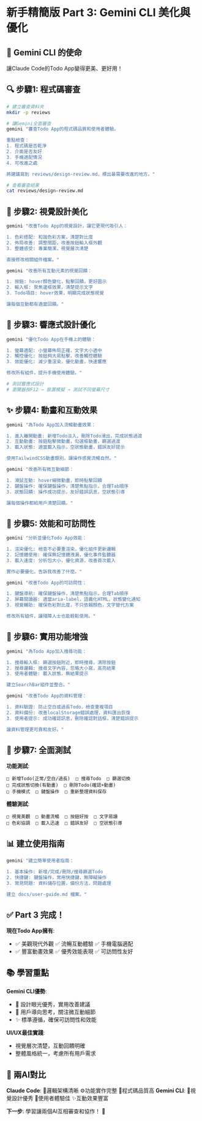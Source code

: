 # 新手精簡版 Part 3: Gemini CLI 美化與優化

## 🎨 Gemini CLI 的使命

讓Claude Code的Todo App變得更美、更好用！

## 🔍 步驟1: 程式碼審查

```bash
# 建立審查資料夾
mkdir -p reviews

# 讓Gemini全面審查
gemini "審查Todo App的程式碼品質和使用者體驗。

重點檢查：
1. 程式碼是否乾淨
2. 介面是否友好
3. 手機適配情況
4. 可改進之處

將建議寫到 reviews/design-review.md，標出最需要改進的地方。"

# 查看審查結果
cat reviews/design-review.md
```

## 🎨 步驟2: 視覺設計美化

```bash
gemini "改善Todo App的視覺設計，讓它更現代吸引人：

1. 色彩搭配: 和諧色彩方案，清楚對比度
2. 佈局改善: 調整間距，改善按鈕輸入框外觀
3. 整體感受: 專業簡潔，視覺層次清楚

直接修改相關組件檔案。"

gemini "改善所有互動元素的視覺回饋：

1. 按鈕: hover顏色變化，點擊回饋，更好圖示
2. 輸入框: 聚焦邊框效果，清楚提示文字
3. Todo項目: hover效果，明顯完成狀態視覺

讓每個互動都有適當回饋。"
```

## 📱 步驟3: 響應式設計優化

```bash
gemini "優化Todo App在手機上的體驗：

1. 螢幕適配: 小螢幕佈局正確，文字大小適中
2. 觸控優化: 按鈕夠大易點擊，改善觸控體驗
3. 效能優化: 減少重渲染，優化動畫，快速響應

修改所有組件，提升手機使用體驗。"

# 測試響應式設計
# 瀏覽器按F12 → 裝置模擬 → 測試不同螢幕尺寸
```

## ✨ 步驟4: 動畫和互動效果

```bash
gemini "為Todo App加入流暢動畫效果：

1. 進入離開動畫: 新增Todo淡入，刪除Todo滑出，完成狀態過渡
2. 互動動畫: 按鈕點擊微動畫，勾選框動畫，篩選過渡
3. 載入狀態: 適當載入指示，空狀態動畫，錯誤友好提示

使用TailwindCSS動畫類別，讓操作感覺流暢自然。"

gemini "改善所有微互動細節：

1. 滑鼠互動: hover細微動畫，即時點擊回饋
2. 鍵盤操作: 確保鍵盤操作，清楚焦點指示，合理Tab順序
3. 狀態回饋: 操作成功提示，友好錯誤訊息，空狀態引導

讓每個操作都給用戶清楚回饋。"
```

## 🚀 步驟5: 效能和可訪問性

```bash
gemini "分析並優化Todo App效能：

1. 渲染優化: 檢查不必要重渲染，優化組件更新邏輯
2. 記憶體使用: 確保無記憶體洩漏，優化事件監聽器
3. 載入速度: 分析包大小，優化資源，改善首次載入

實作必要優化，告訴我改善了什麼。"

gemini "改善Todo App的可訪問性：

1. 鍵盤導航: 確保鍵盤操作，清楚焦點指示，合理Tab順序
2. 屏幕閱讀器: 適當aria-label，語義化HTML，狀態變化通知
3. 視覺輔助: 確保色彩對比度，不只依賴顏色，文字替代方案

修改所有組件，讓殘障人士也能輕鬆使用。"
```

## 🔧 步驟6: 實用功能增強

```bash
gemini "為Todo App加入搜尋功能：

1. 搜尋輸入框: 篩選按鈕附近，即時搜尋，清除按鈕
2. 搜尋邏輯: 搜尋文字內容，忽略大小寫，高亮結果
3. 使用者體驗: 載入狀態，無結果提示

建立SearchBar組件並整合。"

gemini "改善Todo App的資料管理：

1. 資料驗證: 防止空白或過長Todo，檢查重複項目
2. 資料備份: 改善localStorage錯誤處理，資料匯出恢復
3. 使用者提示: 成功確認訊息，刪除確認對話框，清楚錯誤提示

讓資料管理更可靠和友好。"
```

## 🧪 步驟7: 全面測試

**功能測試**:

```
□ 新增Todo(正常/空白/過長)  □ 搜尋Todo  □ 篩選切換
□ 完成狀態切換(有動畫)  □ 刪除Todo(確認+動畫)
□ 手機模式  □ 鍵盤操作  □ 重新整理資料保存
```

**體驗測試**:

```
□ 視覺美觀  □ 動畫流暢  □ 按鈕好按  □ 文字易讀
□ 色彩協調  □ 載入迅速  □ 錯誤友好  □ 空狀態引導
```

## 📊 建立使用指南

```bash
gemini "建立簡單使用者指南：

1. 基本操作: 新增/完成/刪除/搜尋篩選Todo
2. 快捷鍵: 鍵盤操作，常用快捷鍵，無障礙操作
3. 常見問題: 資料儲存位置，備份方法，問題處理

建立 docs/user-guide.md 檔案。"
```

## ✅ Part 3 完成！

**現在Todo App擁有**:
* ✅ 美觀現代外觀  ✅ 流暢互動體驗  ✅ 手機電腦適配
* ✅ 豐富動畫效果  ✅ 優秀效能表現  ✅ 可訪問性友好

## 📚 學習重點

**Gemini CLI優勢**:
* 🎨 設計眼光優秀，實用改善建議
* 👥 用戶導向思考，關注微互動細節
* ✨ 標準遵循，確保可訪問性和效能

**UI/UX最佳實踐**:
* 視覺層次清楚，互動回饋明確
* 整體風格統一，考慮所有用戶需求

## 🔄 兩AI對比

**Claude Code**: 🧠邏輯架構清晰 ⚙️功能實作完整 📝程式碼品質高
**Gemini CLI**: 🎨視覺設計優秀 👥使用者體驗佳 ✨互動效果豐富

**下一步**: 學習讓兩個AI互相審查和協作！ 🤝
